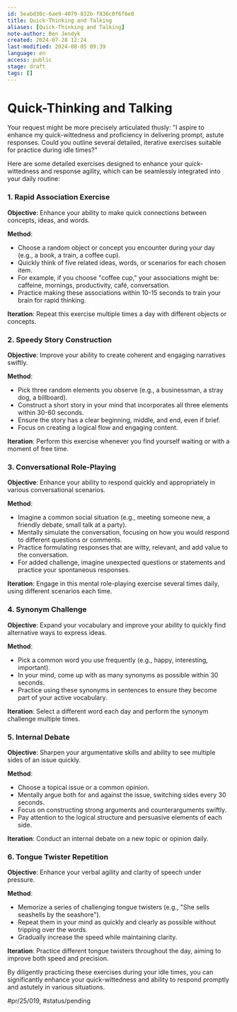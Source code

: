 ```yaml
---
id: 5eabd30c-6ae9-4079-832b-f836c0f6f6e0
title: Quick-Thinking and Talking
aliases: [Quick-Thinking and Talking]
note-author: Ben Jendyk
created: 2024-07-28 12:24
last-modified: 2024-08-05 09:39
language: en
access: public
stage: draft
tags: []
---
```


# Quick-Thinking and Talking

Your request might be more precisely articulated thusly: "I aspire to enhance my quick-wittedness and proficiency in delivering prompt, astute responses. Could you outline several detailed, iterative exercises suitable for practice during idle times?"

Here are some detailed exercises designed to enhance your quick-wittedness and response agility, which can be seamlessly integrated into your daily routine:

### 1. **Rapid Association Exercise**

**Objective**: Enhance your ability to make quick connections between concepts, ideas, and words.

**Method**:
- Choose a random object or concept you encounter during your day (e.g., a book, a train, a coffee cup).
- Quickly think of five related ideas, words, or scenarios for each chosen item.
- For example, if you choose "coffee cup," your associations might be: caffeine, mornings, productivity, café, conversation.
- Practice making these associations within 10-15 seconds to train your brain for rapid thinking.

**Iteration**: Repeat this exercise multiple times a day with different objects or concepts.

### 2. **Speedy Story Construction**

**Objective**: Improve your ability to create coherent and engaging narratives swiftly.

**Method**:
- Pick three random elements you observe (e.g., a businessman, a stray dog, a billboard).
- Construct a short story in your mind that incorporates all three elements within 30-60 seconds.
- Ensure the story has a clear beginning, middle, and end, even if brief.
- Focus on creating a logical flow and engaging content.

**Iteration**: Perform this exercise whenever you find yourself waiting or with a moment of free time.

### 3. **Conversational Role-Playing**

**Objective**: Enhance your ability to respond quickly and appropriately in various conversational scenarios.

**Method**:
- Imagine a common social situation (e.g., meeting someone new, a friendly debate, small talk at a party).
- Mentally simulate the conversation, focusing on how you would respond to different questions or comments.
- Practice formulating responses that are witty, relevant, and add value to the conversation.
- For added challenge, imagine unexpected questions or statements and practice your spontaneous responses.

**Iteration**: Engage in this mental role-playing exercise several times daily, using different scenarios each time.

### 4. **Synonym Challenge**

**Objective**: Expand your vocabulary and improve your ability to quickly find alternative ways to express ideas.

**Method**:
- Pick a common word you use frequently (e.g., happy, interesting, important).
- In your mind, come up with as many synonyms as possible within 30 seconds.
- Practice using these synonyms in sentences to ensure they become part of your active vocabulary.

**Iteration**: Select a different word each day and perform the synonym challenge multiple times.

### 5. **Internal Debate**

**Objective**: Sharpen your argumentative skills and ability to see multiple sides of an issue quickly.

**Method**:
- Choose a topical issue or a common opinion.
- Mentally argue both for and against the issue, switching sides every 30 seconds.
- Focus on constructing strong arguments and counterarguments swiftly.
- Pay attention to the logical structure and persuasive elements of each side.

**Iteration**: Conduct an internal debate on a new topic or opinion daily.

### 6. **Tongue Twister Repetition**

**Objective**: Enhance your verbal agility and clarity of speech under pressure.

**Method**:
- Memorize a series of challenging tongue twisters (e.g., "She sells seashells by the seashore").
- Repeat them in your mind as quickly and clearly as possible without tripping over the words.
- Gradually increase the speed while maintaining clarity.

**Iteration**: Practice different tongue twisters throughout the day, aiming to improve both speed and precision.

By diligently practicing these exercises during your idle times, you can significantly enhance your quick-wittedness and ability to respond promptly and astutely in various situations.


#pr/25/019, #status/pending